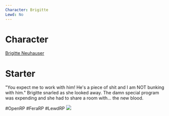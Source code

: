 ```yaml
---
Character: Brigitte
Lewd: No
---
```

# Character
[Brigitte Neuhauser](Brigitte%20Neuhauser.md)

# Starter
"You expect me to work with him! He's a piece of shit and I am NOT bunking with him." Brigitte snarled as she looked away. The damn special program was expending and she had to share a room with... the new blood.

  

#OpenRP #FeraRP #LewdRP 
![](safe_image.gif)